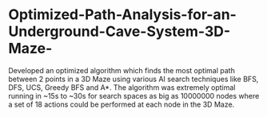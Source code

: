 # Optimized-Path-Analysis-for-an-Underground-Cave-System-3D-Maze-
Developed an optimized algorithm which finds the most optimal path between 2 points in a 3D Maze using various AI search techniques like BFS, DFS, UCS, Greedy BFS and A*. The algorithm was extremely optimal running in ~15s to ~30s for search spaces as big as 10000000 nodes where a set of 18 actions could be performed at each node in the 3D Maze.
